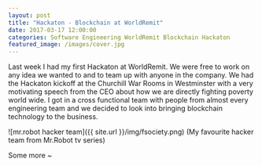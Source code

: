 ```yaml
---
layout: post
title: "Hackaton - Blockchain at WorldRemit"
date: 2017-03-17 12:00:00
categories: Software Engineering WorldRemit Blockchain Hackaton
featured_image: /images/cover.jpg
---
```


Last week I had my first Hackaton at WorldRemit. We were free to work on any idea we wanted to and to team up with anyone in the company. We had the Hackaton kickoff at the Churchill War Rooms in Westminster with a very motivating speech from the CEO about how we are directly fighting poverty world wide. I got in a cross functional team with people from almost every engineering team and we decided to look into bringing blockchain technology to the business.

![mr.robot hacker team]({{ site.url }}/img/fsociety.png)
(My favourite hacker team from Mr.Robot tv series)

Some more ~ 
